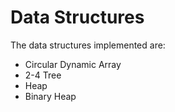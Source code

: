 # Data Structures
The data structures implemented are:
- Circular Dynamic Array
- 2-4 Tree
- Heap
- Binary Heap
